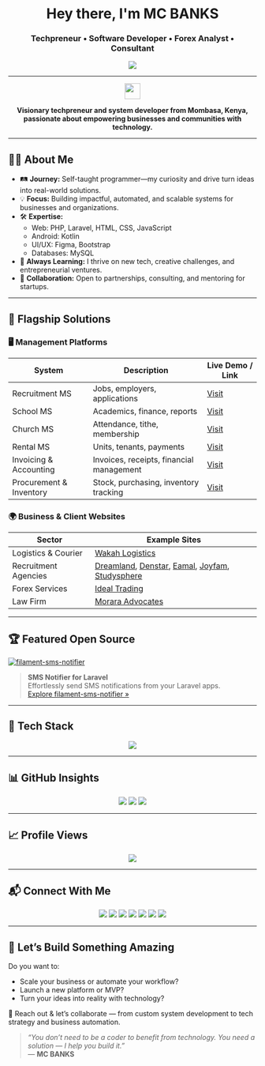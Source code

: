 <h1 align="center">Hey there, I'm MC BANKS</h1>
<h3 align="center">Techpreneur • Software Developer • Forex Analyst • Consultant</h3>

<p align="center">
  <img src="https://readme-typing-svg.herokuapp.com?font=Fira+Code&size=22&duration=3000&pause=1000&color=00FFF0&center=true&vCenter=true&width=800&lines=Building+Real+World+Systems.;Forex+Learner+and+Trader.;Travel+Consultant.;Upcoming+Mentor.;Empowering+Startups+with+Technology." />
</p>


---

<p align="center">
  <img src="https://em-content.zobj.net/source/joypixels/369/flag-kenya_1f1f0-1f1ea.png" width="32" />
</p>

<p align="center">
  <b>Visionary techpreneur and system developer from Mombasa, Kenya, passionate about empowering businesses and communities with technology.</b>
</p>

---

## 👨‍💻 About Me

- 🛤️ **Journey:** Self-taught programmer—my curiosity and drive turn ideas into real-world solutions.
- 💡 **Focus:** Building impactful, automated, and scalable systems for businesses and organizations.
- 🛠️ **Expertise:** 
  - Web: PHP, Laravel, HTML, CSS, JavaScript
  - Android: Kotlin
  - UI/UX: Figma, Bootstrap
  - Databases: MySQL
- 🌱 **Always Learning:** I thrive on new tech, creative challenges, and entrepreneurial ventures.
- 🤝 **Collaboration:** Open to partnerships, consulting, and mentoring for startups.

---

## 🚀 Flagship Solutions

### 🖥️ Management Platforms

| System                      | Description                               | Live Demo / Link                   |
|-----------------------------|-------------------------------------------|------------------------------------|
| Recruitment MS              | Jobs, employers, applications             | [Visit](https://rmsystems.site)       |
| School MS                   | Academics, finance, reports               | [Visit](https://school.rmsystems.site)|
| Church MS                   | Attendance, tithe, membership             | [Visit](https://church.rmsystems.site)|
| Rental MS                   | Units, tenants, payments                  | [Visit](https://test.ukwaju.systems)  |
| Invoicing & Accounting      | Invoices, receipts, financial management  | [Visit](https://uplenza.co.ke)        |
| Procurement & Inventory     | Stock, purchasing, inventory tracking     | [Visit](https://proc.rmsystems.site)  |

### 🌍 Business & Client Websites

| Sector                   | Example Sites |
|--------------------------|--------------|
| Logistics & Courier      | [Wakah Logistics](https://www.wakah.co.ke) |
| Recruitment Agencies     | [Dreamland](https://dreamlandmanpower.com), [Denstar](https://denstar.co.ke), [Eamal](https://eamalsolutions.co.ke), [Joyfam](https://joyfamltd.co.ke), [Studysphere](https://studysphereglobal.co.ke) |
| Forex Services           | [Ideal Trading](https://idealtrading.co.ke) |
| Law Firm                 | [Morara Advocates](https://moraranyangitoadv.com) |

---

## 🏆 Featured Open Source

[![filament-sms-notifier](https://github-readme-stats.vercel.app/api/pin/?username=MCBANKSKE&repo=filament-sms-notifier)](https://github.com/MCBANKSKE/filament-sms-notifier)

> **SMS Notifier for Laravel**  
> Effortlessly send SMS notifications from your Laravel apps.  
> [Explore filament-sms-notifier »](https://github.com/MCBANKSKE/filament-sms-notifier)

---

## 🚦 Tech Stack

<p align="center">
  <img src="https://skillicons.dev/icons?i=php,laravel,js,html,css,python,mysql,figma,bootstrap,vscode,github" />
</p>

---

## 📊 GitHub Insights

<p align="center">
  <img src="https://github-readme-stats.vercel.app/api?username=MCBANKSKE&show_icons=true&theme=radical" />
  <img src="https://github-readme-stats.vercel.app/api/top-langs/?username=MCBANKSKE&layout=compact&theme=radical" />
  <img src="https://streak-stats.demolab.com?user=MCBANKSKE&theme=radical" />
</p>

---

## 📈 Profile Views

<p align="center">
  <img src="https://komarev.com/ghpvc/?username=MCBANKSKE&label=Profile+Views&color=0e75b6&style=flat-square" />
</p>

---

## 📬 Connect With Me

<p align="center">
  <a href="https://mcbanks.rmsystems.site"><img src="https://img.shields.io/badge/Website-222?style=for-the-badge&logo=Google-Chrome&logoColor=white" /></a>
  <a href="mailto:info@rmsystems.site"><img src="https://img.shields.io/badge/Email-EA4335?style=for-the-badge&logo=gmail&logoColor=white" /></a>
  <a href="https://wa.me/254798808796"><img src="https://img.shields.io/badge/WhatsApp-25D366?style=for-the-badge&logo=whatsapp&logoColor=white" /></a>
  <a href="https://github.com/MCBANKSKE"><img src="https://img.shields.io/badge/GitHub-181717?style=for-the-badge&logo=github&logoColor=white" /></a>
  <a href="https://instagram.com/mcbanks.ke"><img src="https://img.shields.io/badge/Instagram-E4405F?style=for-the-badge&logo=instagram&logoColor=white" /></a>
  <a href="https://facebook.com/mcbanks.ke"><img src="https://img.shields.io/badge/Facebook-1877f2?style=for-the-badge&logo=facebook&logoColor=white" /></a>
  <a href="https://linkedin.com/in/mcbanks"><img src="https://img.shields.io/badge/LinkedIn-0077b5?style=for-the-badge&logo=linkedin&logoColor=white" /></a>
</p>

---

## 🤝 Let’s Build Something Amazing

Do you want to:
- Scale your business or automate your workflow?
- Launch a new platform or MVP?
- Turn your ideas into reality with technology?

💬 Reach out & let’s collaborate — from custom system development to tech strategy and business automation.

> _“You don’t need to be a coder to benefit from technology. You need a solution — I help you build it.”_  
> — **MC BANKS**
